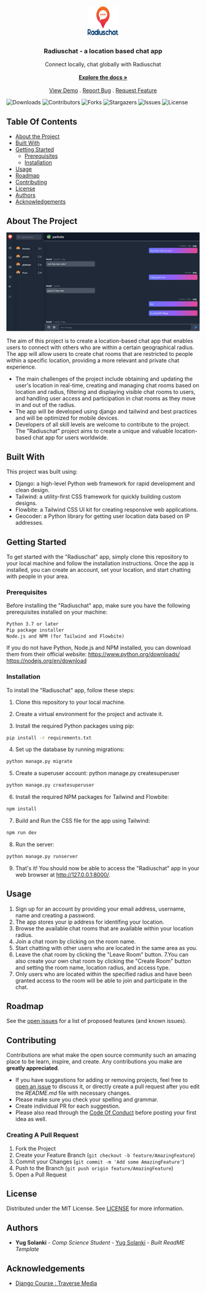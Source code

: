 <br/>
<p align="center">
  <a href="https://github.com/Yugsolanki/Radiuschat">
    <img src="images/logo.png" alt="Logo" width="80" height="80">
  </a>

  <h3 align="center">Radiuschat - 
a location based chat app</h3>

  <p align="center">
    Connect locally, chat globally with Radiuschat
    <br/>
    <br/>
    <a href="https://github.com/Yugsolanki/Radiuschat"><strong>Explore the docs »</strong></a>
    <br/>
    <br/>
    <a href="https://github.com/Yugsolanki/Radiuschat">View Demo</a>
    .
    <a href="https://github.com/Yugsolanki/Radiuschat/issues">Report Bug</a>
    .
    <a href="https://github.com/Yugsolanki/Radiuschat/issues">Request Feature</a>
  </p>
</p>

![Downloads](https://img.shields.io/github/downloads/Yugsolanki/Radiuschat/total) ![Contributors](https://img.shields.io/github/contributors/Yugsolanki/Radiuschat?color=dark-green) ![Forks](https://img.shields.io/github/forks/Yugsolanki/Radiuschat?style=social) ![Stargazers](https://img.shields.io/github/stars/Yugsolanki/Radiuschat?style=social) ![Issues](https://img.shields.io/github/issues/Yugsolanki/Radiuschat) ![License](https://img.shields.io/github/license/Yugsolanki/Radiuschat) 

## Table Of Contents

* [About the Project](#about-the-project)
* [Built With](#built-with)
* [Getting Started](#getting-started)
  * [Prerequisites](#prerequisites)
  * [Installation](#installation)
* [Usage](#usage)
* [Roadmap](#roadmap)
* [Contributing](#contributing)
* [License](#license)
* [Authors](#authors)
* [Acknowledgements](#acknowledgements)

## About The Project

![Screen Shot](images/screenshot.png)

The aim of this project is to create a location-based chat app that enables users to connect with others who are within a certain geographical radius. The app will allow users to create chat rooms that are restricted to people within a specific location, providing a more relevant and private chat experience.

* The main challenges of the project include obtaining and updating the user's location in real-time, creating and managing chat rooms based on location and radius, filtering and displaying visible chat rooms to users, and handling user access and participation in chat rooms as they move in and out of the radius.
* The app will be developed using django and tailwind and best practices and will be optimized for mobile devices.
* Developers of all skill levels are welcome to contribute to the project.
The "Radiuschat" project aims to create a unique and valuable location-based chat app for users worldwide.

## Built With

This project was built using:

* Django: a high-level Python web framework for rapid development and clean design.
* Tailwind: a utility-first CSS framework for quickly building custom designs.
* Flowbite: a Tailwind CSS UI kit for creating responsive web applications.
* Geocoder: a Python library for getting user location data based on IP addresses.

## Getting Started

To get started with the "Radiuschat" app, simply clone this repository to your local machine and follow the installation instructions. Once the app is installed, you can create an account, set your location, and start chatting with people in your area.

### Prerequisites

Before installing the "Radiuschat" app, make sure you have the following prerequisites installed on your machine:

    Python 3.7 or later
    Pip package installer
    Node.js and NPM (for Tailwind and Flowbite)

If you do not have Python, Node.js and NPM installed, you can download them from their official website: 
https://www.python.org/downloads/
https://nodejs.org/en/download

### Installation

To install the "Radiuschat" app, follow these steps:

1. Clone this repository to your local machine.

2. Create a virtual environment for the project and activate it.

3. Install the required Python packages using pip: 
```sh
pip install -r requirements.txt
```

4. Set up the database by running migrations: 
```sh
python manage.py migrate
```

5. Create a superuser account: python manage.py createsuperuser
```sh
python manage.py createsuperuser
```

6. Install the required NPM packages for Tailwind and Flowbite: 
```sh
npm install
```

7. Build and Run the CSS file for the app using Tailwind:
```sh
npm run dev
```

8. Run the server: 
```sh
python manage.py runserver
```

9. That's it! You should now be able to access the "Radiuschat" app in your web browser at http://127.0.0.1:8000/.

## Usage

1. Sign up for an account by providing your email address, username, name and creating a password.
2. The app stores your ip address for identifing your location.
3. Browse the available chat rooms that are available within your location radius.
4. Join a chat room by clicking on the room name.
5. Start chatting with other users who are located in the same area as you.
6. Leave the chat room by clicking the "Leave Room" button.
7.You can also create your own chat room by clicking the "Create Room" button and setting the room name, location radius, and access type. 
8. Only users who are located within the specified radius and have been granted access to the room will be able to join and participate in the chat.

## Roadmap

See the [open issues](https://github.com/Yugsolanki/Radiuschat/issues) for a list of proposed features (and known issues).

## Contributing

Contributions are what make the open source community such an amazing place to be learn, inspire, and create. Any contributions you make are **greatly appreciated**.
* If you have suggestions for adding or removing projects, feel free to [open an issue](https://github.com/Yugsolanki/Radiuschat/issues/new) to discuss it, or directly create a pull request after you edit the *README.md* file with necessary changes.
* Please make sure you check your spelling and grammar.
* Create individual PR for each suggestion.
* Please also read through the [Code Of Conduct](https://github.com/Yugsolanki/Radiuschat/blob/main/CODE_OF_CONDUCT.md) before posting your first idea as well.

### Creating A Pull Request

1. Fork the Project
2. Create your Feature Branch (`git checkout -b feature/AmazingFeature`)
3. Commit your Changes (`git commit -m 'Add some AmazingFeature'`)
4. Push to the Branch (`git push origin feature/AmazingFeature`)
5. Open a Pull Request

## License

Distributed under the MIT License. See [LICENSE](https://github.com/Yugsolanki/Radiuschat/blob/main/LICENSE.md) for more information.

## Authors

* **Yug Solanki** - *Comp Science Student* - [Yug Solanki](https://github.com/Yugsolanki) - *Built ReadME Template*

## Acknowledgements

* [Django Course : Traverse Media](https://youtu.be/PtQiiknWUcI)